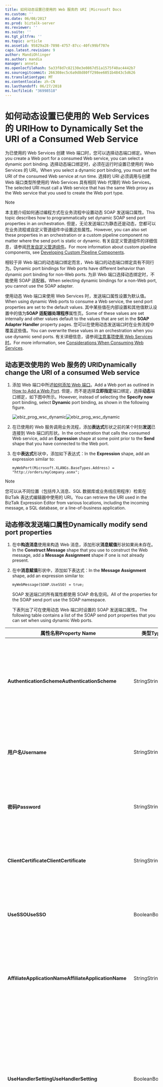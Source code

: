 ```yaml
---
title: 如何动态设置已使用的 Web 服务的 URI |Microsoft Docs
ms.custom: ''
ms.date: 06/08/2017
ms.prod: biztalk-server
ms.reviewer: ''
ms.suite: ''
ms.tgt_pltfrm: ''
ms.topic: article
ms.assetid: 95829a28-7898-4757-87cc-40fc99bf707e
caps.latest.revision: 9
author: MandiOhlinger
ms.author: mandia
manager: anneta
ms.openlocfilehash: 5a33f8d7c82130e3e0867d51a1575f40ac4442b7
ms.sourcegitcommit: 266308ec5c6a9d8d80ff298ee6051b4843c5d626
ms.translationtype: MT
ms.contentlocale: zh-CN
ms.lasthandoff: 06/27/2018
ms.locfileid: "36998518"
---
```

# <a name="how-to-dynamically-set-the-uri-of-a-consumed-web-service"></a><span data-ttu-id="8cb18-102">如何动态设置已使用的 Web Services 的 URI</span><span class="sxs-lookup"><span data-stu-id="8cb18-102">How to Dynamically Set the URI of a Consumed Web Service</span></span>
<span data-ttu-id="8cb18-103">为已使用的 Web Services 创建 Web 端口时，您可以选择动态端口绑定。</span><span class="sxs-lookup"><span data-stu-id="8cb18-103">When you create a Web port for a consumed Web service, you can select a dynamic port binding.</span></span> <span data-ttu-id="8cb18-104">选择动态端口绑定时，必须在运行时设置已使用的 Web Services 的 URI。</span><span class="sxs-lookup"><span data-stu-id="8cb18-104">When you select a dynamic port binding, you must set the URI of the consumed Web service at run time.</span></span> <span data-ttu-id="8cb18-105">选择的 URI 必须调用与创建 Web 端口类型所使用的 Web Services 具有相同 Web 代理的 Web Services。</span><span class="sxs-lookup"><span data-stu-id="8cb18-105">The selected URI must call a Web service that has the same Web proxy as the Web service that you used to create the Web port type.</span></span>  
  
> [!NOTE]
>  <span data-ttu-id="8cb18-106">本主题介绍如何通过编程方式在业务流程中设置动态 SOAP 发送端口属性。</span><span class="sxs-lookup"><span data-stu-id="8cb18-106">This topic describes how to programmatically set dynamic SOAP send port properties in an orchestration.</span></span> <span data-ttu-id="8cb18-107">但是，无论发送端口为静态还是动态，您都可以在业务流程或自定义管道组件中设置这些属性。</span><span class="sxs-lookup"><span data-stu-id="8cb18-107">However, you can also set these properties in an orchestration or a custom pipeline component no matter where the send port is static or dynamic.</span></span> <span data-ttu-id="8cb18-108">有关自定义管道组件的详细信息，请参阅[开发自定义管道组件](../core/developing-custom-pipeline-components.md)。</span><span class="sxs-lookup"><span data-stu-id="8cb18-108">For more information about custom pipeline components, see [Developing Custom Pipeline Components](../core/developing-custom-pipeline-components.md).</span></span>  
  
 <span data-ttu-id="8cb18-109">相较于非 Web 端口的动态端口绑定而言，Web 端口的动态端口绑定具有不同行为。</span><span class="sxs-lookup"><span data-stu-id="8cb18-109">Dynamic port bindings for Web ports have different behavior than dynamic port binding for non-Web ports.</span></span> <span data-ttu-id="8cb18-110">为非 Web 端口选择动态绑定时，不能使用 SOAP 适配器。</span><span class="sxs-lookup"><span data-stu-id="8cb18-110">When selecting dynamic bindings for a non-Web port, you cannot use the SOAP adapter.</span></span>  
  
 <span data-ttu-id="8cb18-111">使用动态 Web 端口来使用 Web Services 时，发送端口属性设置为默认值。</span><span class="sxs-lookup"><span data-stu-id="8cb18-111">When using dynamic Web ports to consume a Web service, the send port properties are set to the default values.</span></span> <span data-ttu-id="8cb18-112">其中某些值在内部设置和其他值默认设置中的值为**SOAP 适配器处理程序**属性页。</span><span class="sxs-lookup"><span data-stu-id="8cb18-112">Some of these values are set internally and other values default to the values that are set in the **SOAP Adapter Handler** property pages.</span></span> <span data-ttu-id="8cb18-113">您可以在使用动态发送端口时在业务流程中覆盖这些值。</span><span class="sxs-lookup"><span data-stu-id="8cb18-113">You can overwrite these values in an orchestration when you use dynamic send ports.</span></span> <span data-ttu-id="8cb18-114">有关详细信息，请参阅[注意事项使用 Web Services 时](../core/considerations-when-consuming-web-services.md)。</span><span class="sxs-lookup"><span data-stu-id="8cb18-114">For more information, see [Considerations When Consuming Web Services](../core/considerations-when-consuming-web-services.md).</span></span>  
  
## <a name="dynamically-change-the-uri-of-a-consumed-web-service"></a><span data-ttu-id="8cb18-115">动态更改使用的 Web 服务的 URI</span><span class="sxs-lookup"><span data-stu-id="8cb18-115">Dynamically change the URI of a consumed Web service</span></span>  
  
1.  <span data-ttu-id="8cb18-116">添加 Web 端口中所述[如何添加 Web 端口](../core/how-to-add-a-web-port.md)。</span><span class="sxs-lookup"><span data-stu-id="8cb18-116">Add a Web port as outlined in [How to Add a Web Port](../core/how-to-add-a-web-port.md).</span></span> <span data-ttu-id="8cb18-117">但是，而不是选择**立即指定**端口绑定，选择**动态**端口绑定，如下图中所示。</span><span class="sxs-lookup"><span data-stu-id="8cb18-117">However, instead of selecting the **Specify now** port binding, select **Dynamic** port binding, as shown in the following figure.</span></span>  
  
     <span data-ttu-id="8cb18-118">![](../core/media/ebiz-prog-wsc-dynamic.gif "ebiz_prog_wsc_dynamic")</span><span class="sxs-lookup"><span data-stu-id="8cb18-118">![](../core/media/ebiz-prog-wsc-dynamic.gif "ebiz_prog_wsc_dynamic")</span></span>  
  
2.  <span data-ttu-id="8cb18-119">在已使用的 Web 服务调用业务流程，添加**表达式**形状之前的某个时刻**发送**已连接到 Web 端口的形状。</span><span class="sxs-lookup"><span data-stu-id="8cb18-119">In the orchestration that calls the consumed Web service, add an **Expression** shape at some point prior to the **Send** shape that you have connected to the Web port.</span></span>  
  
3.  <span data-ttu-id="8cb18-120">在中**表达式**形状中，添加如下表达式：</span><span class="sxs-lookup"><span data-stu-id="8cb18-120">In the **Expression** shape, add an expression similar to:</span></span>  
  
    ```  
    myWebPort(Microsoft.XLANGs.BaseTypes.Address) = "http://orders/myCompany.asmx";  
    ```  
  
> [!NOTE]
>  <span data-ttu-id="8cb18-121">您可以从不同位置（包括传入消息、SQL 数据库或业务线应用程序）检索在 BizTalk 表达式编辑器中使用的 URI。</span><span class="sxs-lookup"><span data-stu-id="8cb18-121">You can retrieve the URI used in the BizTalk Expression Editor from various locations, including the incoming message, a SQL database, or a line-of-business application.</span></span>  
  
## <a name="dynamically-modify-send-port-properties"></a><span data-ttu-id="8cb18-122">动态修改发送端口属性</span><span class="sxs-lookup"><span data-stu-id="8cb18-122">Dynamically modify send port properties</span></span>  
  
1. <span data-ttu-id="8cb18-123">在中**构造消息**使用来构造 Web 消息，添加形状**消息赋值**形状如果尚未存在。</span><span class="sxs-lookup"><span data-stu-id="8cb18-123">In the **Construct Message** shape that you use to construct the Web message, add a **Message Assignment** shape if one is not already present.</span></span>  
  
2. <span data-ttu-id="8cb18-124">在中**消息赋值**形状中，添加如下表达式：</span><span class="sxs-lookup"><span data-stu-id="8cb18-124">In the **Message Assignment** shape, add an expression similar to:</span></span>  
  
   ```  
   myWebMessage(SOAP.UseSSO) = true;  
   ```  
  
   <span data-ttu-id="8cb18-125">SOAP 发送端口的所有属性都使用 SOAP 命名空间。</span><span class="sxs-lookup"><span data-stu-id="8cb18-125">All of the properties for the SOAP send port use the SOAP namespace.</span></span>  
  
   <span data-ttu-id="8cb18-126">下表列出了可在使用动态 Web 端口时设置的 SOAP 发送端口属性。</span><span class="sxs-lookup"><span data-stu-id="8cb18-126">The following table contains a list of the SOAP send port properties that you can set when using dynamic Web ports.</span></span>  
  
|        <span data-ttu-id="8cb18-127">属性名称</span><span class="sxs-lookup"><span data-stu-id="8cb18-127">Property Name</span></span>         |  <span data-ttu-id="8cb18-128">类型</span><span class="sxs-lookup"><span data-stu-id="8cb18-128">Type</span></span>   |                                                                                                                                                                                                                                                                                                 <span data-ttu-id="8cb18-129">Description</span><span class="sxs-lookup"><span data-stu-id="8cb18-129">Description</span></span>                                                                                                                                                                                                                                                                                                  |
|------------------------------|---------|--------------------------------------------------------------------------------------------------------------------------------------------------------------------------------------------------------------------------------------------------------------------------------------------------------------------------------------------------------------------------------------------------------------------------------------------------------------------------------------------------------------------------------------------------------------------------------------------------------------|
|   <span data-ttu-id="8cb18-130">**AuthenticationScheme**</span><span class="sxs-lookup"><span data-stu-id="8cb18-130">**AuthenticationScheme**</span></span>   | <span data-ttu-id="8cb18-131">String</span><span class="sxs-lookup"><span data-stu-id="8cb18-131">String</span></span>  |                                                                                                                                                                                                                             <span data-ttu-id="8cb18-132">用于调用 Web Services 的验证方法</span><span class="sxs-lookup"><span data-stu-id="8cb18-132">Authentication method to use for calling the Web service</span></span><br /><br /> <span data-ttu-id="8cb18-133">默认值： 匿名</span><span class="sxs-lookup"><span data-stu-id="8cb18-133">Default value: Anonymous</span></span><br /><br /> <span data-ttu-id="8cb18-134">其他允许的值： 基本、 摘要式、 NTLM</span><span class="sxs-lookup"><span data-stu-id="8cb18-134">Other allowed values: Basic, Digest, NTLM</span></span>                                                                                                                                                                                                                              |
|         <span data-ttu-id="8cb18-135">**用户名**</span><span class="sxs-lookup"><span data-stu-id="8cb18-135">**Username**</span></span>         | <span data-ttu-id="8cb18-136">String</span><span class="sxs-lookup"><span data-stu-id="8cb18-136">String</span></span>  |                                                                                                                                                                                                                                                         <span data-ttu-id="8cb18-137">为访问目标 Web Services 而指定的用户名。</span><span class="sxs-lookup"><span data-stu-id="8cb18-137">User name to specify for accessing the target Web service.</span></span><br /><br /> <span data-ttu-id="8cb18-138">默认值： 空</span><span class="sxs-lookup"><span data-stu-id="8cb18-138">Default value: Blank</span></span>                                                                                                                                                                                                                                                          |
|         <span data-ttu-id="8cb18-139">**密码**</span><span class="sxs-lookup"><span data-stu-id="8cb18-139">**Password**</span></span>         | <span data-ttu-id="8cb18-140">String</span><span class="sxs-lookup"><span data-stu-id="8cb18-140">String</span></span>  |                                                                                                                                                                                                                                                          <span data-ttu-id="8cb18-141">要用于服务器的身份验证的用户密码。</span><span class="sxs-lookup"><span data-stu-id="8cb18-141">User password to use for authentication with the server.</span></span><br /><br /> <span data-ttu-id="8cb18-142">默认值： 空</span><span class="sxs-lookup"><span data-stu-id="8cb18-142">Default value: Blank</span></span>                                                                                                                                                                                                                                                           |
|    <span data-ttu-id="8cb18-143">**ClientCertificate**</span><span class="sxs-lookup"><span data-stu-id="8cb18-143">**ClientCertificate**</span></span>     | <span data-ttu-id="8cb18-144">String</span><span class="sxs-lookup"><span data-stu-id="8cb18-144">String</span></span>  |                                                                                                                                                                                                                                                        <span data-ttu-id="8cb18-145">客户端安全套接字层 (SSL) 证书的指纹。</span><span class="sxs-lookup"><span data-stu-id="8cb18-145">Thumbprint of client Secure Sockets Layer (SSL) certificate.</span></span><br /><br /> <span data-ttu-id="8cb18-146">默认值： 空</span><span class="sxs-lookup"><span data-stu-id="8cb18-146">Default value: Blank</span></span>                                                                                                                                                                                                                                                         |
|          <span data-ttu-id="8cb18-147">**UseSSO**</span><span class="sxs-lookup"><span data-stu-id="8cb18-147">**UseSSO**</span></span>          | <span data-ttu-id="8cb18-148">Boolean</span><span class="sxs-lookup"><span data-stu-id="8cb18-148">Boolean</span></span> |                                                                                                                                                                                                                                                       <span data-ttu-id="8cb18-149">指示此 Web 端口是否将使用单一登录 (SSO)。</span><span class="sxs-lookup"><span data-stu-id="8cb18-149">Indicates whether this Web port will use Single Sign-On (SSO).</span></span><br /><br /> <span data-ttu-id="8cb18-150">默认值：False</span><span class="sxs-lookup"><span data-stu-id="8cb18-150">Default value: False</span></span>                                                                                                                                                                                                                                                        |
| <span data-ttu-id="8cb18-151">**AffiliateApplicationName**</span><span class="sxs-lookup"><span data-stu-id="8cb18-151">**AffiliateApplicationName**</span></span> | <span data-ttu-id="8cb18-152">String</span><span class="sxs-lookup"><span data-stu-id="8cb18-152">String</span></span>  |                                                                                                                                                                                                                                  <span data-ttu-id="8cb18-153">此 Web 端口将用于兑换客户端凭据票证的 SSO 应用程序的名称。</span><span class="sxs-lookup"><span data-stu-id="8cb18-153">The name of the SSO application that this Web port will use to redeem the ticket for client credentials.</span></span><br /><br /> <span data-ttu-id="8cb18-154">默认值： 空</span><span class="sxs-lookup"><span data-stu-id="8cb18-154">Default value: Blank</span></span>                                                                                                                                                                                                                                   |
|    <span data-ttu-id="8cb18-155">**UseHandlerSetting**</span><span class="sxs-lookup"><span data-stu-id="8cb18-155">**UseHandlerSetting**</span></span>     | <span data-ttu-id="8cb18-156">Boolean</span><span class="sxs-lookup"><span data-stu-id="8cb18-156">Boolean</span></span> |                                                                                                                                                                                      <span data-ttu-id="8cb18-157">指示此 Web 端口是否将使用 SOAP 发送处理程序 HTTP 代理设置。</span><span class="sxs-lookup"><span data-stu-id="8cb18-157">Indicates whether this Web port will use SOAP send handler HTTP proxy settings.</span></span> <span data-ttu-id="8cb18-158">**注意：** 如果**UseProxy**设置上下文属性，然后**UseHandlerSetting**上下文属性将被忽略。</span><span class="sxs-lookup"><span data-stu-id="8cb18-158">**Note:**  If the **UseProxy** context property is set, then **UseHandlerSetting** context property is ignored.</span></span> <br /><br /> <span data-ttu-id="8cb18-159">默认值：False</span><span class="sxs-lookup"><span data-stu-id="8cb18-159">Default value: False</span></span>                                                                                                                                                                                       |
|         <span data-ttu-id="8cb18-160">**UseProxy**</span><span class="sxs-lookup"><span data-stu-id="8cb18-160">**UseProxy**</span></span>         | <span data-ttu-id="8cb18-161">Boolean</span><span class="sxs-lookup"><span data-stu-id="8cb18-161">Boolean</span></span> |                                                                                                                                                                                 <span data-ttu-id="8cb18-162">指示此 Web 端口是否将使用代理服务器访问目标 Web Services。</span><span class="sxs-lookup"><span data-stu-id="8cb18-162">Indicates whether this Web port will use a proxy server to access the target Web service.</span></span> <span data-ttu-id="8cb18-163">**注意：** 如果**UseProxy**设置上下文属性，然后**UseHandlerSetting**上下文属性将被忽略。</span><span class="sxs-lookup"><span data-stu-id="8cb18-163">**Note:**  If the **UseProxy** context property is set, then **UseHandlerSetting** context property is ignored.</span></span> <br /><br /> <span data-ttu-id="8cb18-164">默认值：False</span><span class="sxs-lookup"><span data-stu-id="8cb18-164">Default value: False</span></span>                                                                                                                                                                                  |
|       <span data-ttu-id="8cb18-165">**ProxyAddress**</span><span class="sxs-lookup"><span data-stu-id="8cb18-165">**ProxyAddress**</span></span>       | <span data-ttu-id="8cb18-166">String</span><span class="sxs-lookup"><span data-stu-id="8cb18-166">String</span></span>  |                                                                                                                                                                                                                                      <span data-ttu-id="8cb18-167">用于 Web Services 调用的 HTTP 代理的地址。</span><span class="sxs-lookup"><span data-stu-id="8cb18-167">Address of the HTTP proxy to use for the Web service call.</span></span><br /><br /> <span data-ttu-id="8cb18-168">默认值： 从 SOAP 发送处理程序属性中检索到。</span><span class="sxs-lookup"><span data-stu-id="8cb18-168">Default value: Retrieved from SOAP send handler properties.</span></span>                                                                                                                                                                                                                                      |
|        <span data-ttu-id="8cb18-169">**ProxyPort**</span><span class="sxs-lookup"><span data-stu-id="8cb18-169">**ProxyPort**</span></span>         | <span data-ttu-id="8cb18-170">Integer</span><span class="sxs-lookup"><span data-stu-id="8cb18-170">Integer</span></span> |                                                                                                                                                                                                                                       <span data-ttu-id="8cb18-171">用于 Web Services 调用的 HTTP 代理的端口。</span><span class="sxs-lookup"><span data-stu-id="8cb18-171">Port of the HTTP proxy to use for the Web service call.</span></span><br /><br /> <span data-ttu-id="8cb18-172">默认值： 从 SOAP 发送处理程序属性中检索到。</span><span class="sxs-lookup"><span data-stu-id="8cb18-172">Default value: Retrieved from SOAP send handler properties.</span></span>                                                                                                                                                                                                                                        |
|      <span data-ttu-id="8cb18-173">**ProxyUsername**</span><span class="sxs-lookup"><span data-stu-id="8cb18-173">**ProxyUsername**</span></span>       | <span data-ttu-id="8cb18-174">String</span><span class="sxs-lookup"><span data-stu-id="8cb18-174">String</span></span>  |                                                                                                                                                                                                                                                 <span data-ttu-id="8cb18-175">为 HTTP 代理使用的用户名。</span><span class="sxs-lookup"><span data-stu-id="8cb18-175">User name to use for the HTTP proxy.</span></span><br /><br /> <span data-ttu-id="8cb18-176">默认值： 从 SOAP 发送处理程序属性中检索到。</span><span class="sxs-lookup"><span data-stu-id="8cb18-176">Default value: Retrieved from SOAP send handler properties.</span></span>                                                                                                                                                                                                                                                 |
|      <span data-ttu-id="8cb18-177">**ProxyPassword**</span><span class="sxs-lookup"><span data-stu-id="8cb18-177">**ProxyPassword**</span></span>       | <span data-ttu-id="8cb18-178">String</span><span class="sxs-lookup"><span data-stu-id="8cb18-178">String</span></span>  |                                                                                                                                                                                                                                                 <span data-ttu-id="8cb18-179">为 HTTP 代理使用的密码。</span><span class="sxs-lookup"><span data-stu-id="8cb18-179">Password to use for the HTTP proxy.</span></span><br /><br /> <span data-ttu-id="8cb18-180">默认值： 从 SOAP 发送处理程序属性中检索到。</span><span class="sxs-lookup"><span data-stu-id="8cb18-180">Default value: Retrieved from SOAP send handler properties.</span></span>                                                                                                                                                                                                                                                  |
| <span data-ttu-id="8cb18-181">**ClientConnectionTimeout**</span><span class="sxs-lookup"><span data-stu-id="8cb18-181">**ClientConnectionTimeout**</span></span>  |  <span data-ttu-id="8cb18-182">Int32</span><span class="sxs-lookup"><span data-stu-id="8cb18-182">Int32</span></span>  |                                                                                                                                                                                                                                           <span data-ttu-id="8cb18-183">HTTP 客户端连接的超时值。</span><span class="sxs-lookup"><span data-stu-id="8cb18-183">Time-out value for HTTP client connection.</span></span><br /><br /> <span data-ttu-id="8cb18-184">默认值： 与默认 ASP.NET HTTP 连接超时值相同。</span><span class="sxs-lookup"><span data-stu-id="8cb18-184">Default value: Same as default ASP.NET HTTP connection time-out.</span></span>                                                                                                                                                                                                                                            |
|         <span data-ttu-id="8cb18-185">**类型名称**</span><span class="sxs-lookup"><span data-stu-id="8cb18-185">**TypeName**</span></span>         | <span data-ttu-id="8cb18-186">String</span><span class="sxs-lookup"><span data-stu-id="8cb18-186">String</span></span>  |                                                                                                                                                                                                                                                  <span data-ttu-id="8cb18-187">指定包含要调用的 Web 方法的类的名称。</span><span class="sxs-lookup"><span data-stu-id="8cb18-187">Specify the name of the class that contains the Web method to be invoked.</span></span><br /><br /> <span data-ttu-id="8cb18-188">默认值： 空</span><span class="sxs-lookup"><span data-stu-id="8cb18-188">Default value: Blank</span></span>                                                                                                                                                                                                                                                  |
|        <span data-ttu-id="8cb18-189">**MethodName**</span><span class="sxs-lookup"><span data-stu-id="8cb18-189">**MethodName**</span></span>        | <span data-ttu-id="8cb18-190">String</span><span class="sxs-lookup"><span data-stu-id="8cb18-190">String</span></span>  | <span data-ttu-id="8cb18-191">指定要调用的类的方法。</span><span class="sxs-lookup"><span data-stu-id="8cb18-191">Specify the method of the class that will be invoked.</span></span> <span data-ttu-id="8cb18-192">**注意：** 若要配置**MethodName**属性为静态 SOAP 发送端口以编程方式，您需要设置**方法名称**to **[以后指定]** 中**Web 服务**选项卡**SOAP 传输属性**BizTalk Server 管理控制台中的对话框。</span><span class="sxs-lookup"><span data-stu-id="8cb18-192">**Note:**  To configure **MethodName** property for the static SOAP send port programmatically, you need to set **Method name** as to **[Specify Later]** in the **Web Service** tab of the **SOAP Transport Properties** dialog box in BizTalk Server Administration console.</span></span> <span data-ttu-id="8cb18-193">有关详细信息**SOAP 传输属性**对话框中，请参阅**SOAP 传输属性对话框，Web 服务**选项卡[!INCLUDE[ui-guidance-developers-reference](../includes/ui-guidance-developers-reference.md)]。</span><span class="sxs-lookup"><span data-stu-id="8cb18-193">For more information about **SOAP Transport Properties** dialog box, see the **SOAP Transport Properties Dialog Box, Web service** tab [!INCLUDE[ui-guidance-developers-reference](../includes/ui-guidance-developers-reference.md)].</span></span> <br /><br /> <span data-ttu-id="8cb18-194">默认值： 空</span><span class="sxs-lookup"><span data-stu-id="8cb18-194">Default value: Blank</span></span> |
|       <span data-ttu-id="8cb18-195">**程序集名称**</span><span class="sxs-lookup"><span data-stu-id="8cb18-195">**AssemblyName**</span></span>       | <span data-ttu-id="8cb18-196">String</span><span class="sxs-lookup"><span data-stu-id="8cb18-196">String</span></span>  |                                                                                                                                                                                                                                                      <span data-ttu-id="8cb18-197">标识要加载和执行的 .NET 类型和程序集。</span><span class="sxs-lookup"><span data-stu-id="8cb18-197">Identifies the .NET type and assembly to be loaded and executed.</span></span><br /><br /> <span data-ttu-id="8cb18-198">默认值： 空</span><span class="sxs-lookup"><span data-stu-id="8cb18-198">Default value: Blank</span></span>                                                                                                                                                                                                                                                       |
|      <span data-ttu-id="8cb18-199">**UnknownHeaders**</span><span class="sxs-lookup"><span data-stu-id="8cb18-199">**UnknownHeaders**</span></span>      | <span data-ttu-id="8cb18-200">String</span><span class="sxs-lookup"><span data-stu-id="8cb18-200">String</span></span>  |                                                                                                                                                                                                                                                           <span data-ttu-id="8cb18-201">指定未知 SOAP 标头的序列化列表。</span><span class="sxs-lookup"><span data-stu-id="8cb18-201">Specifies the serialized list of unknown SOAP headers.</span></span><br /><br /> <span data-ttu-id="8cb18-202">默认值： 空</span><span class="sxs-lookup"><span data-stu-id="8cb18-202">Default value: Blank</span></span>                                                                                                                                                                                                                                                            |
|       <span data-ttu-id="8cb18-203">**UserDefined**</span><span class="sxs-lookup"><span data-stu-id="8cb18-203">**UserDefined**</span></span>        | <span data-ttu-id="8cb18-204">String</span><span class="sxs-lookup"><span data-stu-id="8cb18-204">String</span></span>  |                                                                                                                                                                                                                                                                        <span data-ttu-id="8cb18-205">定义用户定义的类。</span><span class="sxs-lookup"><span data-stu-id="8cb18-205">Defines user-defined classes</span></span><br /><br /> <span data-ttu-id="8cb18-206">默认值： 空</span><span class="sxs-lookup"><span data-stu-id="8cb18-206">Default value: Blank</span></span>                                                                                                                                                                                                                                                                         |
|        <span data-ttu-id="8cb18-207">**UseSoap12**</span><span class="sxs-lookup"><span data-stu-id="8cb18-207">**UseSoap12**</span></span>         | <span data-ttu-id="8cb18-208">Boolean</span><span class="sxs-lookup"><span data-stu-id="8cb18-208">Boolean</span></span> |                                                                                                                                                                                                             <span data-ttu-id="8cb18-209">指定此项可生成将支持 SOAP 1.2 协议的代理代码。</span><span class="sxs-lookup"><span data-stu-id="8cb18-209">Specify to generate proxy code that will support the SOAP 1.2 protocol.</span></span> <span data-ttu-id="8cb18-210">如果此属性为 False，则会生成符合 SOAP 1.1 的代理代码。</span><span class="sxs-lookup"><span data-stu-id="8cb18-210">If this property is False, SOAP 1.1-compliant proxy code will be generated.</span></span><br /><br /> <span data-ttu-id="8cb18-211">默认值：False</span><span class="sxs-lookup"><span data-stu-id="8cb18-211">Default value: False</span></span>                                                                                                                                                                                                             |
  
> [!NOTE]
>  <span data-ttu-id="8cb18-212">除**ClientConnectionTimeout**设置，这些值只能动态设置使用时**动态**端口绑定。</span><span class="sxs-lookup"><span data-stu-id="8cb18-212">Except for the **ClientConnectionTimeout** setting, these values can only be dynamically set when using **Dynamic** port bindings.</span></span> <span data-ttu-id="8cb18-213">它们是只读的使用时**立即指定**端口绑定。</span><span class="sxs-lookup"><span data-stu-id="8cb18-213">They are read-only when using the **Specify now** port binding.</span></span> <span data-ttu-id="8cb18-214">可以设置**ClientConnectionTimeout**设置，并同时**立即指定**并**动态**端口绑定。</span><span class="sxs-lookup"><span data-stu-id="8cb18-214">You can set the **ClientConnectionTimeout** setting with both **Specify now** and **Dynamic** port bindings.</span></span>  
  
## <a name="see-also"></a><span data-ttu-id="8cb18-215">请参阅</span><span class="sxs-lookup"><span data-stu-id="8cb18-215">See Also</span></span>  
 <span data-ttu-id="8cb18-216">[SOAP 标头与已使用的 Web 服务](../core/soap-headers-with-consumed-web-services.md) </span><span class="sxs-lookup"><span data-stu-id="8cb18-216">[SOAP Headers with Consumed Web Services](../core/soap-headers-with-consumed-web-services.md) </span></span>  
 [<span data-ttu-id="8cb18-217">创建 Web 端口</span><span class="sxs-lookup"><span data-stu-id="8cb18-217">Creating Web Ports</span></span>](../core/creating-web-ports.md)